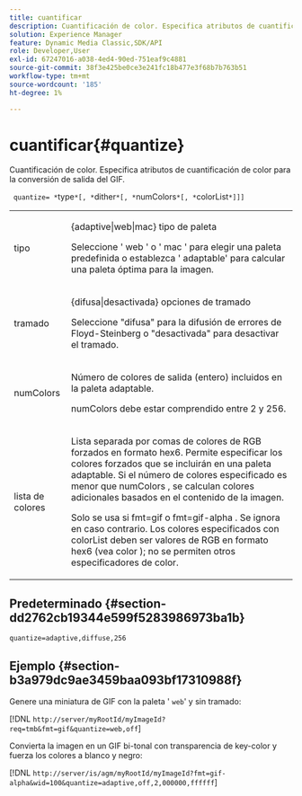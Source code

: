 ```yaml
---
title: cuantificar
description: Cuantificación de color. Especifica atributos de cuantificación de color para la conversión de salida del GIF.
solution: Experience Manager
feature: Dynamic Media Classic,SDK/API
role: Developer,User
exl-id: 67247016-a038-4ed4-90ed-751eaf9c4881
source-git-commit: 38f3e425be0ce3e241fc18b477e3f68b7b763b51
workflow-type: tm+mt
source-wordcount: '185'
ht-degree: 1%

---
```


# cuantificar{#quantize}

Cuantificación de color. Especifica atributos de cuantificación de color para la conversión de salida del GIF.

` quantize= *`type`*[, *`dither`*[, *`numColors`*[, *`colorList`*]]]`

<table id="simpletable_6BF155FCB8224E7EBFC8D8375AD26A71"> 
 <tr class="strow"> 
  <td class="stentry"> <p> <span class="codeph"> <span class="varname"> tipo </span> </span> </p> </td> 
  <td class="stentry"> <p> <span class="codeph"> {adaptive|web|mac} </span> tipo de paleta </p> <p>Seleccione ' <span class="codeph"> web </span>' o ' <span class="codeph"> mac </span>' para elegir una paleta predefinida o establezca ' <span class="codeph"> </span> adaptable' para calcular una paleta óptima para la imagen. </p> </td> 
 </tr> 
 <tr class="strow"> 
  <td class="stentry"> <p> <span class="codeph"> <span class="varname"> tramado </span> </span> </p> </td> 
  <td class="stentry"> <p> <span class="codeph"> {difusa|desactivada} </span> opciones de tramado </p> <p>Seleccione "difusa" para la difusión de errores de Floyd-Steinberg o "desactivada" para desactivar el tramado. </p> </td> 
 </tr> 
 <tr class="strow"> 
  <td class="stentry"> <p> <span class="codeph"> <span class="varname"> numColors </span> </span> </p> </td> 
  <td class="stentry"> <p>Número de colores de salida (entero) incluidos en la paleta <span class="codeph"> </span> adaptable. </p> <p> <span class="codeph"> <span class="varname"> numColors </span> </span> debe estar comprendido entre 2 y 256. </p> </td> 
 </tr> 
 <tr class="strow"> 
  <td class="stentry"> <p> <span class="codeph"> <span class="varname"> lista de colores </span> </span> </p> </td> 
  <td class="stentry"> <p>Lista separada por comas de colores de RGB forzados en formato hex6. Permite especificar los colores forzados que se incluirán en una paleta <span class="codeph"> </span> adaptable. Si el número de colores especificado es menor que <span class="codeph"> numColors </span>, se calculan colores adicionales basados en el contenido de la imagen. </p> <p>Solo se usa si <span class="codeph"> fmt=gif </span> o <span class="codeph"> fmt=gif-alpha </span>. Se ignora en caso contrario. Los colores especificados con <span class="codeph"> <span class="varname"> colorList </span> </span> deben ser valores de RGB en formato hex6 (vea <span class="codeph"> color </span>); no se permiten otros especificadores de color. </p> </td> 
 </tr> 
</table>

## Predeterminado {#section-dd2762cb19344e599f5283986973ba1b}

`quantize=adaptive,diffuse,256`

## Ejemplo {#section-b3a979dc9ae3459baa093bf17310988f}

Genere una miniatura de GIF con la paleta &#39; `web`&#39; y sin tramado:

[!DNL `http://server/myRootId/myImageId?req=tmb&fmt=gif&quantize=web,off`]

Convierta la imagen en un GIF bi-tonal con transparencia de key-color y fuerza los colores a blanco y negro:

[!DNL `http://server/is/agm/myRootId/myImageId?fmt=gif-alpha&wid=100&quantize=adaptive,off,2,000000,ffffff`]
